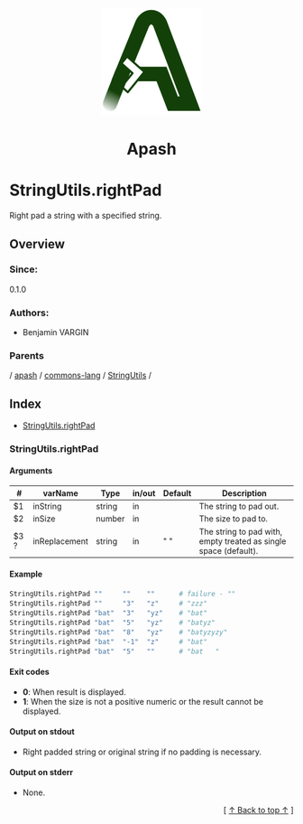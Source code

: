 
<div align='center' id='apash-top'>
  <a href='https://github.com/hastec-fr/apash'>
    <img alt='apash-logo' src='../../../../../../../assets/apash-logo.svg'/>
  </a>

  # Apash
</div>

# StringUtils.rightPad

Right pad a string with a specified string.

## Overview

### Since:
0.1.0

### Authors:
* Benjamin VARGIN

### Parents
<!-- apash.parentBegin -->
[](../../../../.md) / [apash](../../../apash.md) / [commons-lang](../../commons-lang.md) / [StringUtils](../StringUtils.md) / 
<!-- apash.parentEnd -->

## Index

* [StringUtils.rightPad](#stringutilsrightpad)

### StringUtils.rightPad

#### Arguments
| #      | varName        | Type          | in/out   | Default    | Description                           |
|--------|----------------|---------------|----------|------------|---------------------------------------|
| $1     | inString       | string        | in       |            | The string to pad out.                |
| $2     | inSize         | number        | in       |            | The size to pad to.                   |
| $3 ?   | inReplacement  | string        | in       | " "        | The string to pad with, empty treated as single space (default). |

#### Example

```bash
StringUtils.rightPad ""     ""    ""      # failure - ""
StringUtils.rightPad ""     "3"   "z"     # "zzz"
StringUtils.rightPad "bat"  "3"   "yz"    # "bat"
StringUtils.rightPad "bat"  "5"   "yz"    # "batyz"
StringUtils.rightPad "bat"  "8"   "yz"    # "batyzyzy"
StringUtils.rightPad "bat"  "-1"  "z"     # "bat"
StringUtils.rightPad "bat"  "5"   ""      # "bat   "
```

#### Exit codes

* **0**: When result is displayed.
* **1**: When the size is not a positive numeric or the result cannot be displayed.

#### Output on stdout

* Right padded string or original string if no padding is necessary.

#### Output on stderr

* None.


  <div align='right'>[ <a href='#apash-top'>↑ Back to top ↑</a> ]</div>

